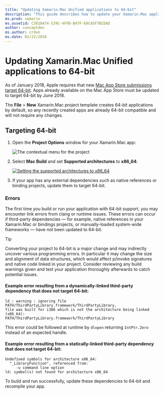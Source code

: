 ```yaml
---
title: "Updating Xamarin.Mac Unified applications to 64-bit"
description: "This guide describes how to update your Xamarin.Mac applications to target 64-bit. It also provides examples of the kinds of errors that may be encountered when making this change."
ms.prod: xamarin
ms.assetid: C3810A74-539C-4FFB-B47F-68CA5F7BCDAD
author: conceptdev
ms.author: crdun
ms.date: 02/22/2018
---
```


# Updating Xamarin.Mac Unified applications to 64-bit

As of January 2018, Apple requires that new 
[Mac App Store submissions target 64-bit](https://developer.apple.com/news/?id=06282017a). 
Apps already available on the Mac App Store must be updated to target 64-bit by
June 2018.

The **File** > **New** Xamarin.Mac project template creates 64-bit 
applications by default, so any recently created apps are already 64-bit 
compatible and will not require any changes.

## Targeting 64-bit

1. Open the **Project Options** window for your Xamarin.Mac app:

   ![The contextual menu for the project](mac-64-bit-images/1-contextual_menu-vsmac.png "The contextual menu for the project")

2. Select **Mac Build** and set **Supported architectures** to **x86\_64**:

   [![Setting the supported architectures to x86_64](mac-64-bit-images/2-project_options-vsmac.png "Setting the supported architectures to x86_64")](mac-64-bit-images/2-project_options-vsmac-large.png#lightbox)

3. If your app has any external dependencies such as native references or
   binding projects, update them to target 64-bit.

### Errors

The first time you build or run your application with 64-bit support,
you may encounter link errors from clang or runtime issues. These errors
can occur if third-party dependencies — for example, native references in
your Xamarin.Mac or bindings projects, or manually-loaded system-wide
frameworks — have not been updated to 64-bit.

> [!TIP]
> Converting your project to 64-bit is a major change and may indirectly
> uncover various programming errors. In particular it may change the size and
> alignment of data structures, which would affect p/invoke signatures and
> native code linked in your project. Consider reviewing any build warnings
> given and test your application thoroughly afterwards to catch potential
> issues.

#### Example error resulting from a dynamically-linked third-party dependency that does not target 64-bit:

```console
ld : warning : ignoring file PATH/ThirdPartyLibrary.framework/ThirdPartyLibrary, 
file was built for i386 which is not the architecture being linked (x86_64): 
PATH/ThirdPartyLibrary.framework/ThirdPartyLibrary 
```

This error could be followed at runtime by `dlopen` returning `IntPtr.Zero` 
instead of an expected handle.

#### Example error resulting from a statically-linked third-party dependency that does not target 64-bit:

```console
Undefined symbols for architecture x86_64:
  "_LibraryFunction", referenced from:
     -u command line option
ld: symbol(s) not found for architecture x86_64 
```

To build and run successfully, update these dependencies to 64-bit and 
recompile your app.
